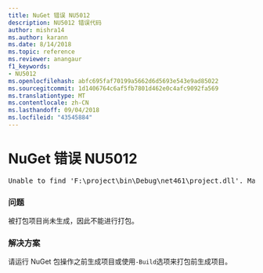 ```yaml
---
title: NuGet 错误 NU5012
description: NU5012 错误代码
author: mishra14
ms.author: karann
ms.date: 8/14/2018
ms.topic: reference
ms.reviewer: anangaur
f1_keywords:
- NU5012
ms.openlocfilehash: abfc695faf70199a5662d6d5693e543e9ad85022
ms.sourcegitcommit: 1d1406764c6af5fb7801d462e0c4afc9092fa569
ms.translationtype: MT
ms.contentlocale: zh-CN
ms.lasthandoff: 09/04/2018
ms.locfileid: "43545884"
---
```

# <a name="nuget-error-nu5012"></a>NuGet 错误 NU5012
<pre>Unable to find 'F:\project\bin\Debug\net461\project.dll'. Make sure the project has been built.</pre>

### <a name="issue"></a>问题

被打包项目尚未生成，因此不能进行打包。


### <a name="solution"></a>解决方案

请运行 NuGet 包操作之前生成项目或使用`-Build`选项来打包前生成项目。

